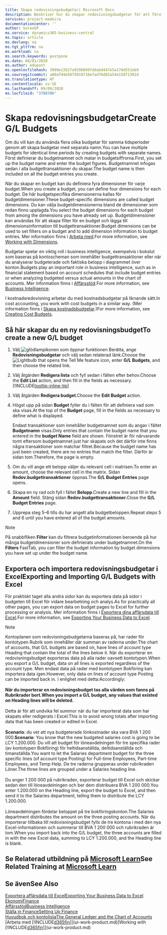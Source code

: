 ```yaml
---
title: Skapa redovisningsbudgetar| Microsoft Docs
description: Beskriver hur du skapar redovisningsbudgetar för att förutse olika ekonomiska aktiviteter och koppla dimensioner för affärssystemet.
services: project-madeira
documentationcenter: ''
author: SorenGP
ms.service: dynamics365-business-central
ms.topic: article
ms.devlang: na
ms.tgt_pltfrm: na
ms.workload: na
ms.search.keywords: postpone
ms.date: 04/01/2020
ms.author: edupont
ms.openlocfilehash: 3999e22b27a92988997ddabd447e5a178d551eb9
ms.sourcegitcommit: a80afd4e5075018716efad76d82a54e158f1392d
ms.translationtype: HT
ms.contentlocale: sv-SE
ms.lasthandoff: 09/09/2020
ms.locfileid: "3788706"
---
```

# <a name="create-gl-budgets"></a><span data-ttu-id="7e517-103">Skapa redovisningsbudgetar</span><span class="sxs-lookup"><span data-stu-id="7e517-103">Create G/L Budgets</span></span>
<span data-ttu-id="7e517-104">Om du vill kan du använda flera olika budgetar för samma tidsperioder genom att skapa budgetar med separata namn.</span><span class="sxs-lookup"><span data-stu-id="7e517-104">You can have multiple budgets for identical time periods by creating budgets with separate names.</span></span> <span data-ttu-id="7e517-105">Först definierar du budgetnamnet och matar in budgetsiffrorna.</span><span class="sxs-lookup"><span data-stu-id="7e517-105">First, you set up the budget name and enter the budget figures.</span></span> <span data-ttu-id="7e517-106">Budgetnamnet infogas sedan i alla budgettransaktioner du skapar.</span><span class="sxs-lookup"><span data-stu-id="7e517-106">The budget name is then included on all the budget entries you create.</span></span>  

<span data-ttu-id="7e517-107">När du skapar en budget kan du definiera fyra dimensioner för varje budget.</span><span class="sxs-lookup"><span data-stu-id="7e517-107">When you create a budget, you can define four dimensions for each budget.</span></span> <span data-ttu-id="7e517-108">De här budgetspecifika dimensionerna kallas för budgetdimensioner.</span><span class="sxs-lookup"><span data-stu-id="7e517-108">These budget-specific dimensions are called budget dimensions.</span></span> <span data-ttu-id="7e517-109">Du kan välja budgetdimensionerna bland de dimensioner som redan finns upplagda.</span><span class="sxs-lookup"><span data-stu-id="7e517-109">You select the budget dimensions for each budget from among the dimensions you have already set up.</span></span> <span data-ttu-id="7e517-110">Budgetdimensioner kan användas för att skapa filter för en budget och lägga till dimensionsinformation till budgettransaktioner.</span><span class="sxs-lookup"><span data-stu-id="7e517-110">Budget dimensions can be used to set filters on a budget and to add dimension information to budget entries.</span></span> <span data-ttu-id="7e517-111">Mer information finns i [Arbeta med](finance-dimensions.md).</span><span class="sxs-lookup"><span data-stu-id="7e517-111">For more information, see [Working with Dimensions](finance-dimensions.md).</span></span>

<span data-ttu-id="7e517-112">Budgetar spelar en viktig roll i business intelligence, exempelvis i bokslut som baseras på kontoscheman som innehåller budgettransaktioner eller när du analyserar budgeterade och faktiska belopp i diagrammet över konton.</span><span class="sxs-lookup"><span data-stu-id="7e517-112">Budgets play an important role in business intelligence, such as in financial statement based on account schedules that include budget entries or when analyzing budgeted versus actual amounts in the chart of accounts.</span></span> <span data-ttu-id="7e517-113">Mer information finns i [Affärsstöd](bi.md).</span><span class="sxs-lookup"><span data-stu-id="7e517-113">For more information, see [Business Intelligence](bi.md).</span></span>

<span data-ttu-id="7e517-114">I kostnadsredovisning arbetar du med kostnadsbudgetar på liknande sätt.</span><span class="sxs-lookup"><span data-stu-id="7e517-114">In cost accounting, you work with cost budgets in a similar way.</span></span> <span data-ttu-id="7e517-115">(Mer information finns i [Skapa kostnadsbudgetar](finance-create-cost-budgets.md).)</span><span class="sxs-lookup"><span data-stu-id="7e517-115">For more information, see [Creating Cost Budgets](finance-create-cost-budgets.md).</span></span>    

## <a name="to-create-a-new-gl-budget"></a><span data-ttu-id="7e517-116">Så här skapar du en ny redovisningsbudget</span><span class="sxs-lookup"><span data-stu-id="7e517-116">To create a new G/L budget</span></span>  
1. <span data-ttu-id="7e517-117">Välj ![glödlampikonen som öppnar funktionen Berätta](media/ui-search/search_small.png "Berätta vad du vill göra"), ange **Redovisningsbudgetar** och välj sedan relaterad länk.</span><span class="sxs-lookup"><span data-stu-id="7e517-117">Choose the ![Lightbulb that opens the Tell Me feature](media/ui-search/search_small.png "Tell me what you want to do") icon, enter **G/L Budgets**, and then choose the related link.</span></span>  
2. <span data-ttu-id="7e517-118">Välj åtgärden **Redigera lista** och fyll sedan i fälten efter behov.</span><span class="sxs-lookup"><span data-stu-id="7e517-118">Choose the **Edit List** action, and then fill in the fields as necessary.</span></span> [!INCLUDE[tooltip-inline-tip](includes/tooltip-inline-tip_md.md)]  
3. <span data-ttu-id="7e517-119">Välj åtgärden **Redigera budget**.</span><span class="sxs-lookup"><span data-stu-id="7e517-119">Choose the **Edit Budget** action.</span></span>
4. <span data-ttu-id="7e517-120">Högst upp på sidan **Budget** fyller du i fälten för att definiera vad som ska visas.</span><span class="sxs-lookup"><span data-stu-id="7e517-120">At the top of the **Budget** page, fill in the fields as necessary to define what is displayed.</span></span>  

    <span data-ttu-id="7e517-121">Endast transaktioner som innehåller budgetnamnet som du angav i fältet **Budgetnamn** visas.</span><span class="sxs-lookup"><span data-stu-id="7e517-121">Only entries that contain the budget name that you entered in the **budget Name** field are shown.</span></span> <span data-ttu-id="7e517-122">Fönstret är för närvarande tomt eftersom budgetnamnet just har skapats och det därför inte finns några transaktioner som matchar filtret.</span><span class="sxs-lookup"><span data-stu-id="7e517-122">Because the budget name has just been created, there are no entries that match the filter.</span></span> <span data-ttu-id="7e517-123">Därför är sidan tom.</span><span class="sxs-lookup"><span data-stu-id="7e517-123">Therefore, the page is empty.</span></span>  
5. <span data-ttu-id="7e517-124">Om du vill ange ett belopp väljer du relevant cell i matrisen.</span><span class="sxs-lookup"><span data-stu-id="7e517-124">To enter an amount, choose the relevant cell in the matrix.</span></span> <span data-ttu-id="7e517-125">Sidan **Redov.budgettransaktioner** öppnas.</span><span class="sxs-lookup"><span data-stu-id="7e517-125">The **G/L Budget Entries** page opens.</span></span>  
6. <span data-ttu-id="7e517-126">Skapa en ny rad och fyll i fältet **Belopp**.</span><span class="sxs-lookup"><span data-stu-id="7e517-126">Create a new line and fill in the **Amount** field.</span></span> <span data-ttu-id="7e517-127">Stäng sidan **Redov.budgettransaktioner**.</span><span class="sxs-lookup"><span data-stu-id="7e517-127">Close the **G/L Budget Entries** page.</span></span>  
7. <span data-ttu-id="7e517-128">Upprepa steg 5–6 tills du har angett alla budgetbeloppen.</span><span class="sxs-lookup"><span data-stu-id="7e517-128">Repeat steps 5 and 6 until you have entered all of the budget amounts.</span></span>  

> [!NOTE]  
>  <span data-ttu-id="7e517-129">På snabbfliken **Filter** kan du filtrera budgetinformationen beroende på hur många budgetdimensioner som definierats under budgetnamnet.</span><span class="sxs-lookup"><span data-stu-id="7e517-129">On the **Filters** FastTab, you can filter the budget information by budget dimensions you have set up under the budget name.</span></span>

## <a name="exporting-and-importing-gl-budgets-with-excel"></a><span data-ttu-id="7e517-130">Exportera och importera redovisningsbudgetar i Excel</span><span class="sxs-lookup"><span data-stu-id="7e517-130">Exporting and Importing G/L Budgets with Excel</span></span>
<span data-ttu-id="7e517-131">För praktiskt taget alla andra sidor kan du exportera data på sidor i budgeten till Excel för vidare bearbetning och analys.</span><span class="sxs-lookup"><span data-stu-id="7e517-131">As for practically all other pages, you can export data on budget pages to Excel for further processing or analysis.</span></span> <span data-ttu-id="7e517-132">Mer information finns i [Exportera dina affärsdata till Excel](about-export-data.md).</span><span class="sxs-lookup"><span data-stu-id="7e517-132">For more information, see [Exporting Your Business Data to Excel](about-export-data.md).</span></span>

> [!NOTE]
> <span data-ttu-id="7e517-133">Kontoplanen som redovisningsbudgetarna baseras på, har rader för kontotypen Rubrik som innehåller där summan av raderna under.</span><span class="sxs-lookup"><span data-stu-id="7e517-133">The chart of accounts, that G/L budgets are based on, have lines of account type Heading that contain the total of the lines below it.</span></span> <span data-ttu-id="7e517-134">När du exporterar en redovisningsbudget exporteras data på alla rader oavsett kontotypen.</span><span class="sxs-lookup"><span data-stu-id="7e517-134">When you export a G/L budget, data on all lines is exported regardless of the account type.</span></span> <span data-ttu-id="7e517-135">Men endast data på rader med kontotypen Bokföring kan importera data igen.</span><span class="sxs-lookup"><span data-stu-id="7e517-135">However, only data on lines of account type Posting can be imported back in.</span></span> <span data-ttu-id="7e517-136">I enlighet med detta:</span><span class="sxs-lookup"><span data-stu-id="7e517-136">Accordingly:</span></span> <br /><br /> <span data-ttu-id="7e517-137">**När du importerar en redovisningsbudget tas alla värden som fanns på Rubrikrader bort.**</span><span class="sxs-lookup"><span data-stu-id="7e517-137">**When you import a G/L budget, any values that existed on Heading lines will be deleted.**</span></span> <br /><br /> <span data-ttu-id="7e517-138">Detta är för att undvika fel summor när du har importerat data som har skapats eller redigerats i Excel.</span><span class="sxs-lookup"><span data-stu-id="7e517-138">This is to avoid wrong totals after importing data that has been created or edited in Excel.</span></span><br /><br /> <span data-ttu-id="7e517-139">**Scenario**: du vet att nya budgeterade lönkostnader ska vara BVA 1 200 000.</span><span class="sxs-lookup"><span data-stu-id="7e517-139">**Scenario**: You know that the new budgeted salaries cost is going to be LCY 1.200.000.</span></span> <span data-ttu-id="7e517-140">Du vill att budget för löneavdelningen för tre specifika rader (av kontotypen Bokföring) för heltidsanställda, deltidsanställda och timanställda.</span><span class="sxs-lookup"><span data-stu-id="7e517-140">You want to let the Salaries department budget for the three specific lines (of account type Posting) for Full-time Employees, Part-time Employees, and Temp Help.</span></span> <span data-ttu-id="7e517-141">De tre raderna grupperas under rubrikraden Löner.</span><span class="sxs-lookup"><span data-stu-id="7e517-141">The three lines are grouped under a Salaries heading line.</span></span><br /><br /><span data-ttu-id="7e517-142">Du anger 1 200 000 på rubrikraden, exporterar budget till Excel och skickar sedan den till löneavdelningen och ber dem distribuera BVA 1 200 000.</span><span class="sxs-lookup"><span data-stu-id="7e517-142">You enter 1.200.000 on the Heading line, export the budget to Excel, and then send it to the Salaries department, telling them to distribute the LCY 1.200.000.</span></span><br /><br /> <span data-ttu-id="7e517-143">Löneavdelningen fördelar beloppet på tre bokföringskonton.</span><span class="sxs-lookup"><span data-stu-id="7e517-143">The Salaries department distributes the amount on the three posting accounts.</span></span> <span data-ttu-id="7e517-144">När du importerar tillbaka till redovisningsbudget fylls de tre kontona i med den nya Excel-informationen och summerar till BVA 1 200 000 och rubrikraden är tom.</span><span class="sxs-lookup"><span data-stu-id="7e517-144">When you import back into the G/L budget, the three accounts are filled in with the new Excel data, summing to LCY 1.200.000, and the Heading line is blank.</span></span>

## <a name="see-related-training-at-microsoft-learn"></a><span data-ttu-id="7e517-145">Se Relaterad utbildning på [Microsoft Learn](/learn/modules/budgets-exchange-rates-dynamics-365-business-central/index)</span><span class="sxs-lookup"><span data-stu-id="7e517-145">See Related Training at [Microsoft Learn](/learn/modules/budgets-exchange-rates-dynamics-365-business-central/index)</span></span>

## <a name="see-also"></a><span data-ttu-id="7e517-146">Se även</span><span class="sxs-lookup"><span data-stu-id="7e517-146">See Also</span></span>
[<span data-ttu-id="7e517-147">Exportera affärsdata till Excel</span><span class="sxs-lookup"><span data-stu-id="7e517-147">Exporting Your Business Data to Excel</span></span>](about-export-data.md)  
[<span data-ttu-id="7e517-148">Ekonomi</span><span class="sxs-lookup"><span data-stu-id="7e517-148">Finance</span></span>](finance.md)  
[<span data-ttu-id="7e517-149">Affärsstöd</span><span class="sxs-lookup"><span data-stu-id="7e517-149">Business Intelligence</span></span>](bi.md)  
[<span data-ttu-id="7e517-150">Ställa in Finance</span><span class="sxs-lookup"><span data-stu-id="7e517-150">Setting Up Finance</span></span>](finance-setup-finance.md)  
[<span data-ttu-id="7e517-151">Huvudbok och kontolista</span><span class="sxs-lookup"><span data-stu-id="7e517-151">The General Ledger and the Chart of Accounts</span></span>](finance-general-ledger.md)  
<span data-ttu-id="7e517-152">[Arbeta med [!INCLUDE[d365fin](includes/d365fin_md.md)]](ui-work-product.md)</span><span class="sxs-lookup"><span data-stu-id="7e517-152">[Working with [!INCLUDE[d365fin](includes/d365fin_md.md)]](ui-work-product.md)</span></span>  
